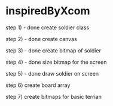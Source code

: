 # inspiredByXcom

step 1) - done
create soldier class

step 2) - done
create canvas

step 3) - done
create bitmap of soldier

step 4) - done
size bitmap for the screen

step 5) - done
draw soldier on screen

step 6)
create board array

step 7)
create bitmaps for basic terrian